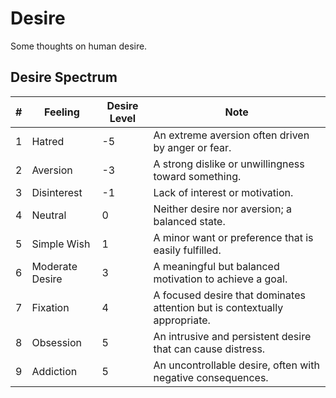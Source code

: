 # Desire

Some thoughts on human desire.

## Desire Spectrum
|#| Feeling        | Desire Level | Note                                                                 |
|-|----------------|--------------|----------------------------------------------------------------------|
|1| Hatred         | -5           | An extreme aversion often driven by anger or fear.                 |
|2| Aversion       | -3           | A strong dislike or unwillingness toward something.                |
|3| Disinterest    | -1           | Lack of interest or motivation.                                    |
|4| Neutral        | 0            | Neither desire nor aversion; a balanced state.                     |
|5| Simple Wish    | 1            | A minor want or preference that is easily fulfilled.               |
|6| Moderate Desire| 3            | A meaningful but balanced motivation to achieve a goal.            |
|7| Fixation       | 4            | A focused desire that dominates attention but is contextually appropriate. |
|8| Obsession      | 5            | An intrusive and persistent desire that can cause distress.        |
|9| Addiction      | 5            | An uncontrollable desire, often with negative consequences.        |

